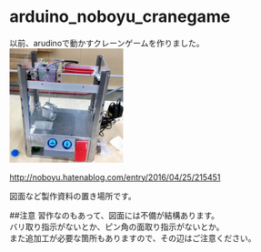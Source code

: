 # arduino_noboyu_cranegame

以前、arudinoで動かすクレーンゲームを作りました。  
<img src="https://github.com/mechanoboyu/arduino_noboyu_cranegame/blob/master/crane.jpg" width="200">

http://noboyu.hatenablog.com/entry/2016/04/25/215451


図面など製作資料の置き場所です。

##注意
習作なのもあって、図面には不備が結構あります。  
バリ取り指示がないとか、ピン角の面取り指示がないとか。  
また追加工が必要な箇所もありますので、その辺はご注意ください。

